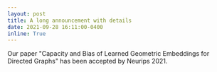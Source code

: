 ```yaml
---
layout: post
title: A long announcement with details
date: 2021-09-28 16:11:00-0400
inline: True
---
```


Our paper "Capacity and Bias of Learned Geometric Embeddings for Directed Graphs" has been accepted by Neurips 2021. 
